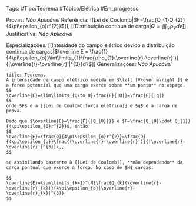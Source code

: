 Tags: #Tipo/Teorema #Tópico/Elétrica #Em_progresso

Provas: _Não Aplicável_
Referência: [[Lei de Coulomb|$F=\frac{Q_{1}Q_{2}}{4\pi\epsilon_{o}r^{2}}$]], [[Distribuição contínua de carga|$Q=\iiint_{V}\rho_{V}dv$]]
Justificativa: _Não Aplicável_

Especializações: [[Intesidade do campo elétrico devido a distribuição contínua de cargas|$\overline E = \frac{1}{4\pi\epsilon_{o}}\int\limits_{?}\frac{\rho_{?}(\overline{r}-\overline{r}')}{|\overline{r}-\overline{r}'|^{3}}d?$]]
Generalizações: _Não Aplicável_

```ad-info
title: Teorema.
A intensidade de campo elétrico medida em $\left [V\over m\right ]$ é a força potencial que uma carga exerce sobre **um ponto** no espaço.
$$
\overline{E}=\lim\limits_{Q\to 0}\frac{F}{|Q|}=\frac{F}{|q|}
$$
onde $F$ é a [[Lei de Coulomb|força elétrica]] e $q$ é a carga de prova.

Dado que $\overline{E}=\frac{F}{|Q_{0}|}$ e $F=\frac{Q_{0}\cdot Q_{1}}{4\pi\epsilon_{0}r^{2}}$, então:
$$
\overline{E}=\frac{Q}{4\pi\epsilon_{o}r^{2}}=\frac{Q}{4\pi\epsilon_{o}}\frac{(\overline{r}-\overline{r}')}{|\overline{r}-\overline{r}'|^{3}}\,,
$$

se assimilando bastante à [[Lei de Coulomb]], **não dependendo** da carga pontual que exerce a força. No caso de $N$ cargas:

$$
\overline{E}=\sum\limits_{k=1}^{N}\frac{Q_{k}(\overline{r}-\overline{r}_{k})}{4\pi\epsilon_{o}|\overline{r}-\overline{r}_{k}|^{3}}
$$
```
